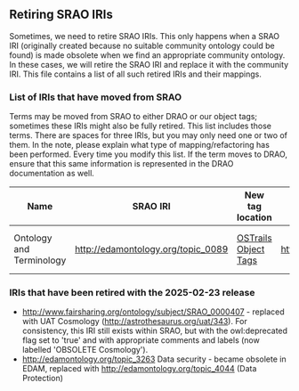 ## Retiring SRAO IRIs
Sometimes, we need to retire SRAO IRIs. This only happens when a SRAO IRI (originally created because no suitable community ontology could be found) is made obsolete when we find an appropriate community ontology. In these cases, we will retire the SRAO IRI and replace it with the community IRI. This file contains a list of all such retired IRIs and their mappings.

### List of IRIs that have moved from SRAO
Terms may be moved from SRAO to either DRAO or our object tags; sometimes these IRIs might also be fully retired. This list includes those terms. There are spaces for three IRIs, but you may only need one or two of them. In the note, please explain what type of mapping/refactoring has been performed. Every time you modify this list. If the term moves to DRAO, ensure that this same information is represented in the DRAO documentation as well.

Name | SRAO IRI | New tag location | New IRI (if applicable) | Release | Note
----|--------|-------------|-------------|-------------|---
Ontology and Terminology | http://edamontology.org/topic_0089 | [OSTrails Object Tags](https://github.com/OSTrails/digital-object-commons) | https://schema.org/DefinedTermSet | 2025-06-01 | [Integration of object tags within FAIRsharing](https://github.com/FAIRsharing/subject-ontology/issues/88)

### IRIs that have been retired with the 2025-02-23 release
* http://www.fairsharing.org/ontology/subject/SRAO_0000407 - replaced with UAT Cosmology (http://astrothesaurus.org/uat/343). For consistency, this IRI still exists within SRAO, but with the owl:deprecated flag set to 'true' and with appropriate comments and labels (now labelled 'OBSOLETE Cosmology').
* http://edamontology.org/topic_3263 Data security - became obsolete in EDAM, replaced with http://edamontology.org/topic_4044 (Data Protection)